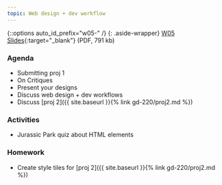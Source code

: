 ```yaml
---
topic: Web design + dev workflow
---
```


{::options auto_id_prefix="w05-" /}
{: .aside-wrapper}
<span class="highlighter">
[W05 Slides](files/w05.min.pdf){:target="_blank"} (PDF, 791 kb)
</span>

### Agenda
- Submitting proj 1
- On Critiques
- Present your designs
- Discuss web design + dev workflows
- Discuss [proj 2]({{ site.baseurl }}{% link gd-220/proj2.md %})

### Activities
- Jurassic Park quiz about HTML elements

### Homework
- Create style tiles for [proj 2]({{ site.baseurl }}{% link gd-220/proj2.md %})
